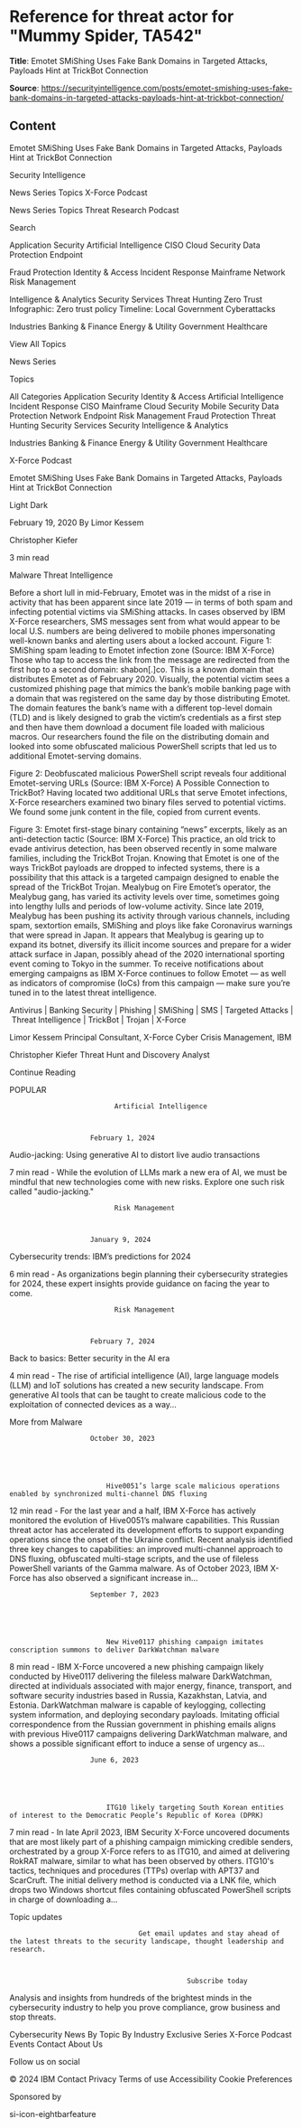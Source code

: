 # Reference for threat actor for "Mummy Spider, TA542"

**Title**: Emotet SMiShing Uses Fake Bank Domains in Targeted Attacks, Payloads Hint at TrickBot Connection

**Source**: https://securityintelligence.com/posts/emotet-smishing-uses-fake-bank-domains-in-targeted-attacks-payloads-hint-at-trickbot-connection/

## Content




 

Emotet SMiShing Uses Fake Bank Domains in Targeted Attacks, Payloads Hint at TrickBot Connection








































































































Security Intelligence 





News
Series
Topics
X-Force
Podcast






News
Series
Topics
Threat Research
Podcast











Search
























Application Security
Artificial Intelligence
CISO
Cloud Security
Data Protection
Endpoint


Fraud Protection
Identity & Access
Incident Response
Mainframe
Network
Risk Management


Intelligence & Analytics
Security Services
Threat Hunting
Zero Trust
Infographic: Zero trust policy
Timeline: Local Government Cyberattacks


Industries
Banking & Finance
Energy & Utility
Government
Healthcare




View All Topics































News
Series




Topics


All Categories
Application Security
Identity & Access
Artificial Intelligence
Incident Response
CISO
Mainframe
Cloud Security
Mobile Security
Data Protection
Network
Endpoint
Risk Management
Fraud Protection
Threat Hunting
Security Services
Security Intelligence & Analytics


Industries
Banking & Finance
Energy & Utility
Government
Healthcare




X-Force
Podcast








































Emotet SMiShing Uses Fake Bank Domains in Targeted Attacks, Payloads Hint at TrickBot Connection 








 





Light
Dark






February 19, 2020
By Limor Kessem



Christopher Kiefer


  3 min read




Malware
Threat Intelligence














 


Before a short lull in mid-February, Emotet was in the midst of a rise in activity that has been apparent since late 2019 — in terms of both spam and infecting potential victims via SMiShing attacks.
In cases observed by IBM X-Force researchers, SMS messages sent from what would appear to be local U.S. numbers are being delivered to mobile phones impersonating well-known banks and alerting users about a locked account.
Figure 1: SMiShing spam leading to Emotet infection zone (Source: IBM X-Force)
Those who tap to access the link from the message are redirected from the first hop to a second domain: shabon[.]co. This is a known domain that distributes Emotet as of February 2020.
Visually, the potential victim sees a customized phishing page that mimics the bank’s mobile banking page with a domain that was registered on the same day by those distributing Emotet. The domain features the bank’s name with a different top-level domain (TLD) and is likely designed to grab the victim’s credentials as a first step and then have them download a document file loaded with malicious macros. Our researchers found the file on the distributing domain and looked into some obfuscated malicious PowerShell scripts that led us to additional Emotet-serving domains.

Figure 2: Deobfuscated malicious PowerShell script reveals four additional Emotet-serving URLs (Source: IBM X-Force)
A Possible Connection to TrickBot?
Having located two additional URLs that serve Emotet infections, X-Force researchers examined two binary files served to potential victims. We found some junk content in the file, copied from current events.

Figure 3: Emotet first-stage binary containing “news” excerpts, likely as an anti-detection tactic (Source: IBM X-Force)
This practice, an old trick to evade antivirus detection, has been observed recently in some malware families, including the TrickBot Trojan. Knowing that Emotet is one of the ways TrickBot payloads are dropped to infected systems, there is a possibility that this attack is a targeted campaign designed to enable the spread of the TrickBot Trojan.
Mealybug on Fire
Emotet’s operator, the Mealybug gang, has varied its activity levels over time, sometimes going into lengthy lulls and periods of low-volume activity. Since late 2019, Mealybug has been pushing its activity through various channels, including spam, sextortion emails, SMiShing and ploys like fake Coronavirus warnings that were spread in Japan. It appears that Mealybug is gearing up to expand its botnet, diversify its illicit income sources and prepare for a wider attack surface in Japan, possibly ahead of the 2020 international sporting event coming to Tokyo in the summer.
To receive notifications about emerging campaigns as IBM X-Force continues to follow Emotet — as well as indicators of compromise (IoCs) from this campaign — make sure you’re tuned in to the latest threat intelligence.


Antivirus | Banking Security | Phishing | SMiShing | SMS | Targeted Attacks | Threat Intelligence | TrickBot | Trojan | X-Force




Limor Kessem
Principal Consultant, X-Force Cyber Crisis Management, IBM





Christopher Kiefer
Threat Hunt and Discovery Analyst






Continue Reading






POPULAR




 









                              Artificial Intelligence  
                        


                        February 1, 2024                  


Audio-jacking: Using generative AI to distort live audio transactions

  7 min read - While the evolution of LLMs mark a new era of AI, we must be mindful that new technologies come with new risks. Explore one such risk called "audio-jacking."                        






 









                              Risk Management  
                        


                        January 9, 2024                  


Cybersecurity trends: IBM’s predictions for 2024

  6 min read - As organizations begin planning their cybersecurity strategies for 2024, these expert insights provide guidance on facing the year to come.                        






 









                              Risk Management  
                        


                        February 7, 2024                  


Back to basics: Better security in the AI era

  4 min read - The rise of artificial intelligence (AI), large language models (LLM) and IoT solutions has created a new security landscape. From generative AI tools that can be taught to create malicious code to the exploitation of connected devices as a way…                        
























More from Malware
















                        October 30, 2023                    





                            Hive0051’s large scale malicious operations enabled by synchronized multi-channel DNS fluxing                        

  12 min read - For the last year and a half, IBM X-Force has actively monitored the evolution of Hive0051’s malware capabilities. This Russian threat actor has accelerated its development efforts to support expanding operations since the onset of the Ukraine conflict. Recent analysis identified three key changes to capabilities: an improved multi-channel approach to DNS fluxing, obfuscated multi-stage scripts, and the use of fileless PowerShell variants of the Gamma malware. As of October 2023, IBM X-Force has also observed a significant increase in…                        



















                        September 7, 2023                    





                            New Hive0117 phishing campaign imitates conscription summons to deliver DarkWatchman malware                        

  8 min read - IBM X-Force uncovered a new phishing campaign likely conducted by Hive0117 delivering the fileless malware DarkWatchman, directed at individuals associated with major energy, finance, transport, and software security industries based in Russia, Kazakhstan, Latvia, and Estonia. DarkWatchman malware is capable of keylogging, collecting system information, and deploying secondary payloads. Imitating official correspondence from the Russian government in phishing emails aligns with previous Hive0117 campaigns delivering DarkWatchman malware, and shows a possible significant effort to induce a sense of urgency as…                        



















                        June 6, 2023                    





                            ITG10 likely targeting South Korean entities of interest to the Democratic People’s Republic of Korea (DPRK)                        

  7 min read - In late April 2023, IBM Security X-Force uncovered documents that are most likely part of a phishing campaign mimicking credible senders, orchestrated by a group X-Force refers to as ITG10, and aimed at delivering RokRAT malware, similar to what has been observed by others. ITG10's tactics, techniques and procedures (TTPs) overlap with APT37 and ScarCruft. The initial delivery method is conducted via a LNK file, which drops two Windows shortcut files containing obfuscated PowerShell scripts in charge of downloading a…                        















Topic updates



                                    Get email updates and stay ahead of the latest threats to the security landscape, thought leadership and research.
                                    


                                                Subscribe today
                                          

















Analysis and insights from hundreds of the brightest minds in the cybersecurity industry to help you prove compliance, grow business and stop threats.



Cybersecurity News
By Topic
By Industry
Exclusive Series
X-Force
Podcast
Events
Contact
About Us



Follow us on social

























© 2024 IBM
Contact
Privacy
Terms of use
Accessibility
Cookie Preferences




Sponsored by
                                          



si-icon-eightbarfeature














